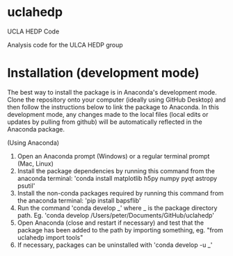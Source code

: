 # uclahedp
UCLA HEDP Code

Analysis code for the ULCA HEDP group


# Installation (development mode)

The best way to install the package is in Anaconda's development mode. Clone the
repository onto your computer (ideally using GitHub Desktop) and then follow the 
instructions below to link the package to Anaconda. In this development mode, any changes
made to the local files (local edits or updates by pulling from github) will be
automatically reflected in the Anaconda package.

(Using Anaconda)
1. Open an Anaconda prompt (Windows) or a regular terminal prompt (Mac, Linux)
2. Install the package dependencies by running this command from the anaconda terminal: 'conda install matplotlib h5py numpy pyqt astropy psutil'
3. Install the non-conda packages required by running this command from the anaconda terminal: 'pip install bapsflib'
4. Run the command 'conda develop _' where _ is the package directory path. Eg.
'conda develop /Users/peter/Documents/GitHub/uclahedp'
5. Open Anaconda (close and restart if necessary) and test that the package has been
added to the path by importing something, eg. "from uclahedp import tools"
6. If necessary, packages can be uninstalled with 'conda develop -u _'
